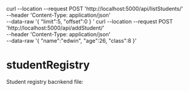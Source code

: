 
curl --location --request POST 'http://localhost:5000/api/listStudents/' \
--header 'Content-Type: application/json' \
--data-raw '{
    "limit":5,
    "offset":0
} '
curl --location --request POST 'http://localhost:5000/api/addStudent/' \
--header 'Content-Type: application/json' \
--data-raw '{
    "name":"edwin",
    "age":26,
    "class":8
}'
# studentRegistry

Student registry bacnkend file:

